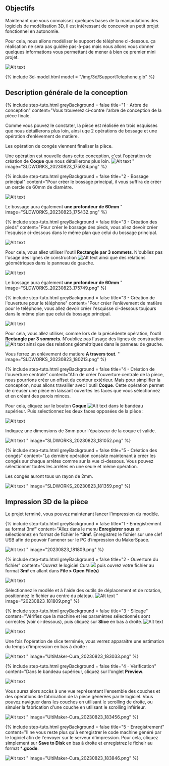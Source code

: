 
## Objectifs

Maintenant que vous connaissez quelques bases de la manipulations des logiciels de modélisation 3D, il est intéressant de concevoir un petit projet fonctionnel en autonomie. 

Pour cela, nous allons modéliser le support de téléphone ci-dessous. ça réalisation ne sera pas guidée pas-à-pas mais nous allons vous donner quelques informations vous permettant de mener à bien ce premier mini projet.

![Alt text](SLDWORKS_20230823_174336.png)

{% include 3d-model.html model = "/img/3d/SupportTelephone.glb" %}

## Description générale de la conception

{% include step-tuto.html 
greyBackground = false
title="1 - Arbre de conception"
content="Vous trouverez ci-contre l'arbre de conception de la pièce finale. 

Comme vous pouvez le constater, la pièce est réalisée en trois esquisses que nous détaillerons plus loin, ainsi uqe 2 opérations de bossage et une opération d’enlèvement de matière.

Les opération de congés viennent finaliser la pièce. 

Une opération est nouvelle dans cette conception, c'est l'opération de création de **Coque** que nous détaillerons plus loin. ![Alt text](SLDWORKS_20230823_175259.png)
" 
image="SLDWORKS_20230823_175024.png" %}

{% include step-tuto.html 
greyBackground = false
title="2 - Bossage principal"
content="Pour créer le bossage principal, il vous suffira de créer un cercle de 60mm de diamètre.

![Alt text](SLDWORKS_20230823_175557.png)

Le bossage aura également **une profondeur de 60mm**
" 
image="SLDWORKS_20230823_175432.png" %}

{% include step-tuto.html 
greyBackground = false
title="3 - Création des pieds"
content="Pour créer le bossage des pieds, vous allez devoir créer l'esquisse ci-dessous dans le même plan que celui du bossage principal.

![Alt text](SLDWORKS_20230823_175827.png)

Pour cela, vous allez utiliser l'outil **Rectangle par 3 sommets**. N'oubliez pas l'usage des lignes de construction ![Alt text](20230823_180030.png) ainsi que des relations géométriques dans le panneau de gauche.

![Alt text](20230823_175852.png)

Le bossage aura également **une profondeur de 60mm**
" 
image="SLDWORKS_20230823_175749.png" %}

{% include step-tuto.html 
greyBackground = false
title="3 - Création de l'ouverture pour le téléphone"
content="Pour créer l’enlèvement de matière pour le téléphone, vous allez devoir créer l'esquisse ci-dessous toujours dans le même plan que celui du bossage principal.

![Alt text](SLDWORKS_20230823_180331.png)

Pour cela, vous allez utiliser, comme lors de la précédente opération, l'outil **Rectangle par 3 sommets**. N'oubliez pas l'usage des lignes de construction ![Alt text](20230823_180030.png) ainsi que des relations géométriques dans le panneau de gauche.

Vous ferrez un enlèvement de matière **A travers tout**.
" 
image="SLDWORKS_20230823_180213.png" %}

{% include step-tuto.html 
greyBackground = false
title="4 - Création de l'ouverture centrale"
content="Afin de créer l'ouverture centrale de la pièce, nous pourrions créer un offset du contour extérieur. Mais pour simplifier la conception, nous allons travailler avec l'outil **Coque**. Cette opération permet de creuser une pièce en laissant ouvertes les faces que vous sélectionnez et en créant des parois minces.

Pour cela, cliquez sur le bouton **Coque** ![Alt text](SLDWORKS_20230823_180819.png) dans le bandeau supérieur. Puis selectionnez les deux faces opposées de la pièce :

![Alt text](SLDWORKS_20230823_180854.png)

Indiquez une dimensions de 3mm pour l'épaisseur de la coque et valide. 

![Alt text](SLDWORKS_20230823_181021.png)
" 
image="SLDWORKS_20230823_181052.png" %}

{% include step-tuto.html 
greyBackground = false
title="5 - Création des congés"
content="La dernière opération consiste maintenant à créer les congés sur chaque arrêtes comme sur la vue ci-dessous. Vous pouvez sélectionner toutes les arrêtes en une seule et même opération. 

Les congés auront tous un rayon de 2mm.

![Alt text](SLDWORKS_20230823_181342.png)
" 
image="SLDWORKS_20230823_181359.png" %}

## Impression 3D de la pièce

Le projet terminé, vous pouvez maintenant lancer l'impression du modèle.

{% include step-tuto.html 
greyBackground = false
title="1 - Enregistrement au format 3mf"
content="Allez dans le menu **Enregistrer sous** et sélectionnez en format de fichier le ***3mf**. Enregistrez le fichier sur une clef USB afin de pouvoir l'amener sur le PC d’impression du MakerSpace.

![Alt text](SLDWORKS_20230823_181622.png)
"
image="20230823_181809.png" %}

{% include step-tuto.html 
greyBackground = false
title="2 - Ouverture du fichier"
content="Ouvrez le logiciel Cura ![](20230823_182215.png) puis ouvrez votre fichier au format **3mf** en allant dans **File > Open File(s)**

![Alt text](UltiMaker-Cura_20230823_182245.png)

Sélectionnez le modèle et à l'aide des outils de déplacement et de rotation, positionnez le fichier au centre du plateau.
![Alt text](UltiMaker-Cura_20230823_182606.gif)
"
image="20230823_181809.png" %}

{% include step-tuto.html 
greyBackground = false
title="3 - Slicage"
content="Vérifiez que la machine et les paramètres sélectionnés sont correctes (voir ci-dessous), puis cliquez sur **Slice** en bas à droite. ![Alt text](UltiMaker-Cura_20230823_182901.png)

![Alt text](UltiMaker-Cura_20230823_182712.png)

Une fois l'opération de slice terminée, vous verrez apparaitre une estimation du temps d'impression en bas à droite :

![Alt text](UltiMaker-Cura_20230823_182943.png)
"
image="UltiMaker-Cura_20230823_183033.png" %}

{% include step-tuto.html 
greyBackground = false
title="4 - Vérification"
content="Dans le bandeau supérieur, cliquez sur l'onglet **Preview**. 

![Alt text](UltiMaker-Cura_20230823_183117.png)

Vous aurez alors accès à une vue représentant l'ensemble des couches et des opérations de fabrication de la pièce générées par le logiciel. Vous pouvez naviguer dans les couches en utilisant le scrolling de droite, ou simuler la fabrication d'une couche en utilisant le scrolling inférieur.

![Alt text](UltiMaker-Cura_20230823_183422.gif)
"
image="UltiMaker-Cura_20230823_183456.png" %}

{% include step-tuto.html 
greyBackground = false
title="5 - Enregistrement"
content="Il ne vous reste plus qu'à enregistrer le code machine généré par le logiciel afin de l'envoyer sur le serveur d'impression. Pour cela, cliquez simplement sur **Save to Disk** en bas à droite et enregistrez le ficheir au format ***.gcode**.

![Alt text](UltiMaker-Cura_20230823_183709.png)
"
image="UltiMaker-Cura_20230823_183846.png" %}